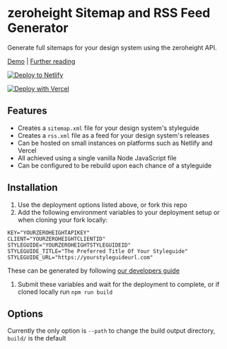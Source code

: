 # zeroheight Sitemap and RSS Feed Generator

Generate full sitemaps for your design system using the zeroheight API.

[Demo](https://zeroheight-sitemap-generator.netlify.app) | [Further reading](https://zeroheight.com)

[![Deploy to Netlify](https://www.netlify.com/img/deploy/button.svg)](https://app.netlify.com/start/deploy?repository=https://github.com/zeroheight-demos/sitemap-generator)

[![Deploy with Vercel](https://vercel.com/button)](https://vercel.com/new/clone?repository-url=https://github.com/zeroheight-demos/sitemap-generator)

## Features

- Creates a `sitemap.xml` file for your design system's styleguide
- Creates a `rss.xml` file as a feed for your design system's releases
- Can be hosted on small instances on platforms such as Netlify and Vercel
- All achieved using a single vanilla Node JavaScript file
- Can be configured to be rebuild upon each chance of a styleguide

## Installation

1. Use the deployment options listed above, or fork this repo
1. Add the following environment variables to your deployment setup or when cloning your fork locally:

```
KEY="YOURZEROHEIGHTAPIKEY"
CLIENT="YOURZEROHEIGHTCLIENTID"
STYLEGUIDE="YOURZEROHEIGHTSTYLEGUIDEID"
STYLEGUIDE_TITLE="The Preferred Title Of Your Styleguide"
STYLEGUIDE_URL="https://yourstyleguideurl.com"
```

These can be generated by following [our developers guide](https://developers.zeroheight.com/75fe5b2ed/p/6599ef-creation)

1. Submit these variables and wait for the deployment to complete, or if cloned locally run `npm run build`

## Options

Currently the only option is `--path` to change the build output directory, `build/` is the default
